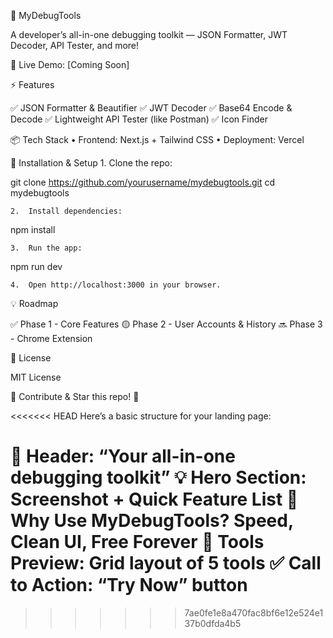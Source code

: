

📌 MyDebugTools

A developer’s all-in-one debugging toolkit — JSON Formatter, JWT Decoder, API Tester, and more!

🚀 Live Demo: [Coming Soon]

⚡ Features

✅ JSON Formatter & Beautifier
✅ JWT Decoder
✅ Base64 Encode & Decode
✅ Lightweight API Tester (like Postman)
✅ Icon Finder

📦 Tech Stack
	•	Frontend: Next.js + Tailwind CSS
	•	Deployment: Vercel

🚀 Installation & Setup
	1.	Clone the repo:

git clone https://github.com/yourusername/mydebugtools.git
cd mydebugtools


	2.	Install dependencies:

npm install


	3.	Run the app:

npm run dev


	4.	Open http://localhost:3000 in your browser.


💡 Roadmap

✅ Phase 1 - Core Features
🟡 Phase 2 - User Accounts & History
🔜 Phase 3 - Chrome Extension


📜 License

MIT License

🔗 Contribute & Star this repo! 🌟

<<<<<<< HEAD
 Here’s a basic structure for your landing page:

📌 Header: “Your all-in-one debugging toolkit”
💡 Hero Section: Screenshot + Quick Feature List
🎯 Why Use MyDebugTools? Speed, Clean UI, Free Forever
🚀 Tools Preview: Grid layout of 5 tools
✅ Call to Action: “Try Now” button
=======
 
>>>>>>> 7ae0fe1e8a470fac8bf6e12e524e137b0dfda4b5
